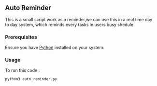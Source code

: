 ## Auto Reminder

This is a small script work as a reminder,we can use this in a real time day to day system,
which reminds every tasks in users busy shedule.

### Prerequisites

Ensure you have [Python]([https://www.python.org/]) installed on your system.

### Usage

To run this code :

```bash
python3 auto_reminder.py
